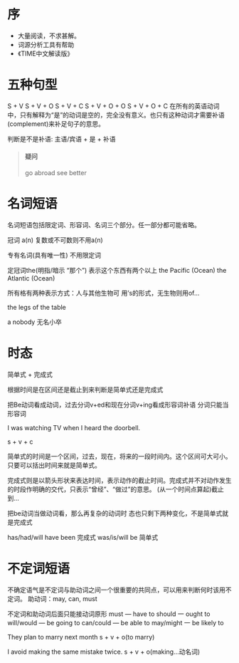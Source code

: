 # 序
- 大量阅读，不求甚解。
- 词源分析工具有帮助
- 《TIME中文解读版》

# 五种句型
S + V
S + V + O
S + V + C
S + V + O + O
S + V + O + C
在所有的英语动词中，只有解释为“是”的动词是空的，完全没有意义。也只有这种动词才需要补语(complement)来补足句子的意思。

判断是不是补语:
主语/宾语 + 是 + 补语

> #### 疑问
> go abroad 
> see better 
> 

# 名词短语
名词短语包括限定词、形容词、名词三个部分。任一部分都可能省略。

冠词 a(n)
复数或不可数则不用a(n)

专有名词(具有唯一性) 不用限定词

定冠词the(明指/暗示 “那个”) 表示这个东西有两个以上
the Pacific (Ocean)
the Atlantic (Ocean)



所有格有两种表示方式：人与其他生物可
用’s的形式，无生物则用of...

the legs of the table

a nobody 无名小卒

# 时态

简单式 + 完成式

根据时间是在区间还是截止到来判断是简单式还是完成式

把Be动词看成动词，过去分词v+ed和现在分词v+ing看成形容词补语
分词只能当形容词

I was watching TV when I heard the doorbell.

s + v + c

简单式的时间是一个区间，过去，现在，将来的一段时间内。这个区间可大可小。只要可以括出时间来就是简单式。

完成式则是以箭头形状来表达时间，表示动作的截止时间。完成式并不对动作发生的时段作明确的交代，只表示“曾经”、“做过”的意思。
(从一个时间点算起)截止到...

把be动词当做动词看，那么再复杂的动词时
态也只剩下两种变化，不是简单式就是完成式

has/had/will have  been 完成式
was/is/will be 简单式

# 不定词短语

不确定语气是不定词与助动词之间一个很重要的共同点，可以用来判断何时该用不定词。
助动词：may, can, must

不定词和助动词后面只能接动词原形
must — have to
should 一 ought to
will/would — be going to
can/could — be able to
may/might 一 be likely to

They plan to marry next month
s + v + o(to marry)

I avoid making the same mistake twice.
s + v + o(making...动名词)



















